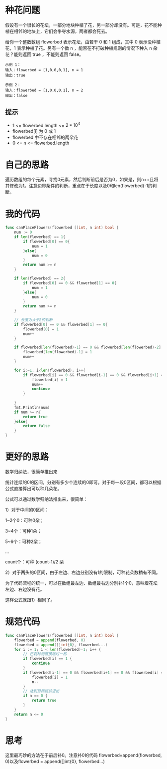 # 种花问题

假设有一个很长的花坛，一部分地块种植了花，另一部分却没有。可是，花不能种植在相邻的地块上，它们会争夺水源，两者都会死去。

给你一个整数数组  flowerbed 表示花坛，由若干 0 和 1 组成，其中 0 表示没种植花，1 表示种植了花。另有一个数 n ，能否在不打破种植规则的情况下种入 n 朵花？能则返回 true ，不能则返回 false。

```
示例 1：
输入：flowerbed = [1,0,0,0,1], n = 1
输出：true

示例 2：
输入：flowerbed = [1,0,0,0,1], n = 2
输出：false
```

## 提示

- 1 <= flowerbed.length <= $2 * 10^4$
- flowerbed[i] 为 0 或 1
- flowerbed 中不存在相邻的两朵花
- 0 <= n <= flowerbed.length

# 自己的思路

遍历数组的每个元素，寻找0元素，然后判断前后是否为0，如果是，则n++且将其修改为1。注意边界条件的判断，重点在于长度以及0和len(flowerbed)-1的判断。

# 我的代码

```go
func canPlaceFlowers(flowerbed []int, n int) bool {
    num := 0
    if len(flowerbed) == 1{
        if flowerbed[0] == 0{
            num = 1
        }else{
            num = 0
        }
        return num >= n
    }

    if len(flowerbed) == 2{
        if flowerbed[0] == 0 && flowerbed[1] == 0{
            num = 1
        }else{
            num = 0
        }
        return num >= n
    }

    // 长度为大于2的判断
    if flowerbed[0] == 0 && flowerbed[1] == 0{
        flowerbed[0] = 1
        num++
    }

    if flowerbed[len(flowerbed)-1] == 0 && flowerbed[len(flowerbed)-2] == 0{
        flowerbed[len(flowerbed)-1] = 1
        num++
    }

    for i:=1; i<len(flowerbed); i++{
        if flowerbed[i] == 0 && flowerbed[i-1] == 0 && flowerbed[i+1] == 0{
            flowerbed[i] = 1
            num++
            continue
        }
        
    }
    fmt.Println(num)
    if num >= n{
        return true
    }else{
        return false
    }
}
```

# 更好的思路

数学归纳法，很简单推出来

统计连续的0的区间，分别有多少个连续的0即可。对于每一段0区间，都可以根据公式直接算出可以种几朵花。

公式可以通过数学归纳法推出来，很简单：

1）对于中间的0区间：

1~2个0：可种0朵；

3~4个：可种1朵；

5~6个：可种2朵；

...

count个：可种 (count-1)/2 朵

2）对于两头的0区间，由于左边、右边分别没有1的限制，可种花朵数稍有不同。

为了代码流程的统一，可以在数组最左边、数组最右边分别补1个0，意味着花坛左边、右边没有花。

这样公式就跟1）相同了。

# 规范代码

```go
func canPlaceFlowers(flowerbed []int, n int) bool {
	flowerbed = append(flowerbed, 0)
	flowerbed = append([]int{0}, flowerbed...)
	for i := 1; i < len(flowerbed)-1; i++ {
		// 已栽种则直接跳过一格
		if flowerbed[i] == 1 {
			continue
		}
		if flowerbed[i-1] == 0 && flowerbed[i+1] == 0 && flowerbed[i] == 0{
			flowerbed[i] = 1
			n--
		}
		// 达到目标提前退出
		if n == 0 {
			return true
		}
	}
	return n <= 0
}
```

# 思考

这里最巧妙的方法在于前后补0。注意补0的代码	flowerbed=append(flowerbed, 0)以及flowerbed = append([]int{0}, flowerbed...)


